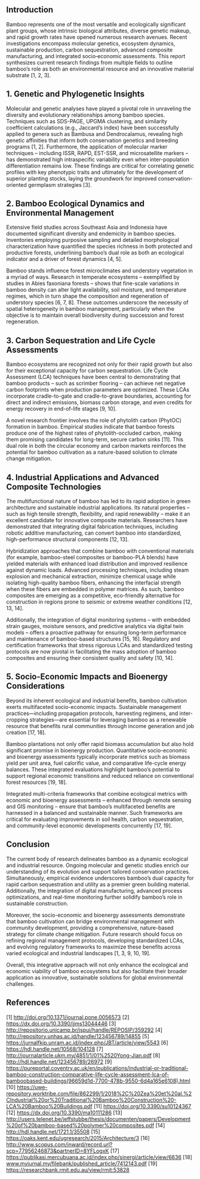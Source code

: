 ## Introduction

Bamboo represents one of the most versatile and ecologically significant plant groups, whose intrinsic biological attributes, diverse genetic makeup, and rapid growth rates have opened numerous research avenues. Recent investigations encompass molecular genetics, ecosystem dynamics, sustainable production, carbon sequestration, advanced composite manufacturing, and integrated socio‐economic assessments. This report synthesizes current research findings from multiple fields to outline bamboo’s role as both an environmental resource and an innovative material substrate [1, 2, 3].

## 1. Genetic and Phylogenetic Insights

Molecular and genetic analyses have played a pivotal role in unraveling the diversity and evolutionary relationships among bamboo species. Techniques such as SDS-PAGE, UPGMA clustering, and similarity coefficient calculations (e.g., Jaccard’s index) have been successfully applied to genera such as Bambusa and Dendrocalamus, revealing high genetic affinities that inform both conservation genetics and breeding programs [1, 2]. Furthermore, the application of molecular marker techniques – including ISSR, RAPD, EST-SSR, and microsatellite markers – has demonstrated high intraspecific variability even when inter-population differentiation remains low. These findings are critical for correlating genetic profiles with key phenotypic traits and ultimately for the development of superior planting stocks, laying the groundwork for improved conservation-oriented germplasm strategies [3].

## 2. Bamboo Ecological Dynamics and Environmental Management

Extensive field studies across Southeast Asia and Indonesia have documented significant diversity and endemicity in bamboo species. Inventories employing purposive sampling and detailed morphological characterization have quantified the species richness in both protected and productive forests, underlining bamboo’s dual role as both an ecological indicator and a driver of forest dynamics [4, 5].

Bamboo stands influence forest microclimates and understory vegetation in a myriad of ways. Research in temperate ecosystems – exemplified by studies in Abies faxoniana forests – shows that fine-scale variations in bamboo density can alter light availability, soil moisture, and temperature regimes, which in turn shape the composition and regeneration of understory species [6, 7, 8]. These outcomes underscore the necessity of spatial heterogeneity in bamboo management, particularly when the objective is to maintain overall biodiversity during succession and forest regeneration.

## 3. Carbon Sequestration and Life Cycle Assessments

Bamboo ecosystems are recognized not only for their rapid growth but also for their exceptional capacity for carbon sequestration. Life Cycle Assessment (LCA) techniques have been central to demonstrating that bamboo products – such as scrimber flooring – can achieve net negative carbon footprints when production parameters are optimized. These LCAs incorporate cradle-to-gate and cradle-to-grave boundaries, accounting for direct and indirect emissions, biomass carbon storage, and even credits for energy recovery in end-of-life stages [9, 10].

A novel research frontier involves the role of phytolith carbon (PhytOC) formation in bamboo. Empirical studies indicate that bamboo forests produce one of the highest rates of phytolith-occluded carbon, making them promising candidates for long-term, secure carbon sinks [11]. This dual role in both the circular economy and carbon markets reinforces the potential for bamboo cultivation as a nature-based solution to climate change mitigation.

## 4. Industrial Applications and Advanced Composite Technologies

The multifunctional nature of bamboo has led to its rapid adoption in green architecture and sustainable industrial applications. Its natural properties – such as high tensile strength, flexibility, and rapid renewability – make it an excellent candidate for innovative composite materials. Researchers have demonstrated that integrating digital fabrication techniques, including robotic additive manufacturing, can convert bamboo into standardized, high-performance structural components [12, 13].

Hybridization approaches that combine bamboo with conventional materials (for example, bamboo-steel composites or bamboo-PLA blends) have yielded materials with enhanced load distribution and improved resilience against dynamic loads. Advanced processing techniques, including steam explosion and mechanical extraction, minimize chemical usage while isolating high-quality bamboo fibers, enhancing the interfacial strength when these fibers are embedded in polymer matrices. As such, bamboo composites are emerging as a competitive, eco-friendly alternative for construction in regions prone to seismic or extreme weather conditions [12, 13, 14].

Additionally, the integration of digital monitoring systems – with embedded strain gauges, moisture sensors, and predictive analytics via digital twin models – offers a proactive pathway for ensuring long-term performance and maintenance of bamboo-based structures [15, 16]. Regulatory and certification frameworks that stress rigorous LCAs and standardized testing protocols are now pivotal in facilitating the mass adoption of bamboo composites and ensuring their consistent quality and safety [10, 14].

## 5. Socio-Economic Impacts and Bioenergy Considerations

Beyond its inherent ecological and industrial benefits, bamboo cultivation exerts multifaceted socio-economic impacts. Sustainable management practices—including propagation protocols, harvesting regimens, and inter-cropping strategies—are essential for leveraging bamboo as a renewable resource that benefits rural communities through income generation and job creation [17, 18].

Bamboo plantations not only offer rapid biomass accumulation but also hold significant promise in bioenergy production. Quantitative socio-economic and bioenergy assessments typically incorporate metrics such as biomass yield per unit area, fuel calorific value, and comparative life-cycle energy balances. These integrated evaluations highlight bamboo’s potential to support regional economic transitions and reduced reliance on conventional forest resources [19, 18].

Integrated multi-criteria frameworks that combine ecological metrics with economic and bioenergy assessments – enhanced through remote sensing and GIS monitoring – ensure that bamboo’s multifaceted benefits are harnessed in a balanced and sustainable manner. Such frameworks are critical for evaluating improvements in soil health, carbon sequestration, and community-level economic developments concurrently [17, 19].

## Conclusion

The current body of research delineates bamboo as a dynamic ecological and industrial resource. Ongoing molecular and genetic studies enrich our understanding of its evolution and support tailored conservation practices. Simultaneously, empirical evidence underscores bamboo’s dual capacity for rapid carbon sequestration and utility as a premier green building material. Additionally, the integration of digital manufacturing, advanced process optimizations, and real-time monitoring further solidify bamboo’s role in sustainable construction.

Moreover, the socio-economic and bioenergy assessments demonstrate that bamboo cultivation can bridge environmental management with community development, providing a comprehensive, nature-based strategy for climate change mitigation. Future research should focus on refining regional management protocols, developing standardized LCAs, and evolving regulatory frameworks to maximize these benefits across varied ecological and industrial landscapes [1, 3, 9, 10, 19].

Overall, this integrative approach will not only enhance the ecological and economic viability of bamboo ecosystems but also facilitate their broader application as innovative, sustainable solutions for global environmental challenges.

## References

[1] http://doi.org/10.1371/journal.pone.0056573
[2] https://dx.doi.org/10.3390/ijms13044446
[3] http://repositorio.unicamp.br/jspui/handle/REPOSIP/359292
[4] http://repository.unhas.ac.id/handle/123456789/14855
[5] https://jurnalfkip.unram.ac.id/index.php/JBT/article/view/5543
[6] https://hdl.handle.net/10568/104128
[7] http://journalarticle.ukm.my/4851/1/01%2520Yong-Jian.pdf
[8] http://hdl.handle.net/123456789/26972
[9] https://pureportal.coventry.ac.uk/en/publications/industrial-or-traditional-bamboo-construction-comparative-life-cycle-assessment-lca-of-bamboobased-buildings(96659d1d-7700-478b-9550-6d4a165e6108).html
[10] https://uwe-repository.worktribe.com/file/862299/1/2018%2C%20Zea%20et%20al.%2CIndustrial%20or%20Traditional%20Bamboo%20Construction%20-LCA%20Bamboo%20Buildings.pdf
[11] https://doi.org/10.3390/su10124367
[12] https://dx.doi.org/10.3390/ma10111286
[13] http://users.telenet.be/jeffstubbe/thesis/documenten/papers/Development%20of%20bamboo-based%20polymer%20composites.pdf
[14] http://hdl.handle.net/1721.1/35508
[15] https://oaks.kent.edu/ugresearch/2015/Architecture/3
[16] http://www.scopus.com/inward/record.url?scp=77956246873&partnerID=8YFLogxK
[17] https://publikasi.mercubuana.ac.id/index.php/sinergi/article/view/6636
[18] www.myjurnal.my/filebank/published_article/7412143.pdf
[19] https://researchbank.rmit.edu.au/view/rmit:53828